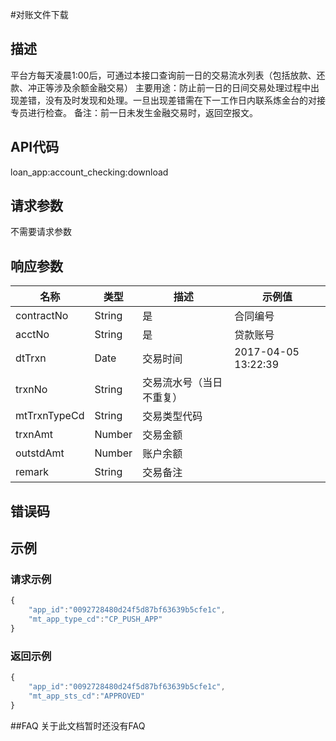 #对账文件下载
## 描述
平台方每天凌晨1:00后，可通过本接口查询前一日的交易流水列表（包括放款、还款、冲正等涉及余额金融交易）
主要用途：防止前一日的日间交易处理过程中出现差错，没有及时发现和处理。一旦出现差错需在下一工作日内联系炼金台的对接专员进行检查。
备注：前一日未发生金融交易时，返回空报文。

## API代码
loan\_app:account\_checking:download


## 请求参数
不需要请求参数

## 响应参数
| 名称 | 类型 | 描述 |示例值 |
| --- | --- | --- | --- |
| contractNo | String | 是 | 合同编号 |  |
| acctNo | String | 是 | 贷款账号 |  |
| dtTrxn | Date | 交易时间 | 2017-04-05 13:22:39 |
| trxnNo | String | 交易流水号（当日不重复） | |  
| mtTrxnTypeCd | String | 交易类型代码 | |  
| trxnAmt | Number | 交易金额 | |  
| outstdAmt | Number | 账户余额 | |  
| remark | String | 交易备注 | |  

## 错误码

## 示例
### 请求示例
```javascript
{
    "app_id":"0092728480d24f5d87bf63639b5cfe1c",
    "mt_app_type_cd":"CP_PUSH_APP"
}
```
### 返回示例
```javascript
{
    "app_id":"0092728480d24f5d87bf63639b5cfe1c",
    "mt_app_sts_cd":"APPROVED"
}
```
##FAQ
关于此文档暂时还没有FAQ